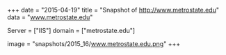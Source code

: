 
+++
date = "2015-04-19"
title = "Snapshot of http://www.metrostate.edu"
data = "www.metrostate.edu"

Server = ["IIS"]
domain = ["metrostate.edu"]

  image = "snapshots/2015_16/www.metrostate.edu.png"
+++
#
